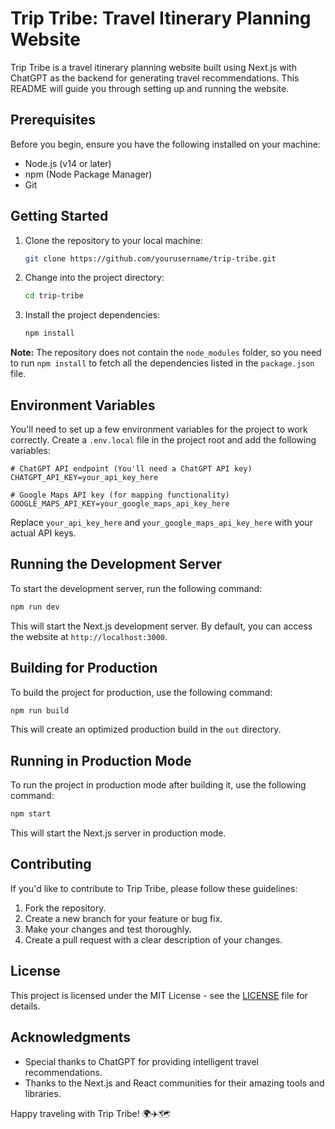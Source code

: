 # Trip Tribe: Travel Itinerary Planning Website

Trip Tribe is a travel itinerary planning website built using Next.js with ChatGPT as the backend for generating travel recommendations. This README will guide you through setting up and running the website.

## Prerequisites

Before you begin, ensure you have the following installed on your machine:

- Node.js (v14 or later)
- npm (Node Package Manager)
- Git

## Getting Started

1. Clone the repository to your local machine:

   ```bash
   git clone https://github.com/yourusername/trip-tribe.git
   ```

2. Change into the project directory:

   ```bash
   cd trip-tribe
   ```

3. Install the project dependencies:

   ```bash
   npm install
   ```

**Note:** The repository does not contain the `node_modules` folder, so you need to run `npm install` to fetch all the dependencies listed in the `package.json` file.

## Environment Variables

You'll need to set up a few environment variables for the project to work correctly. Create a `.env.local` file in the project root and add the following variables:

```env
# ChatGPT API endpoint (You'll need a ChatGPT API key)
CHATGPT_API_KEY=your_api_key_here

# Google Maps API key (for mapping functionality)
GOOGLE_MAPS_API_KEY=your_google_maps_api_key_here
```

Replace `your_api_key_here` and `your_google_maps_api_key_here` with your actual API keys.

## Running the Development Server

To start the development server, run the following command:

```bash
npm run dev
```

This will start the Next.js development server. By default, you can access the website at `http://localhost:3000`.

## Building for Production

To build the project for production, use the following command:

```bash
npm run build
```

This will create an optimized production build in the `out` directory.

## Running in Production Mode

To run the project in production mode after building it, use the following command:

```bash
npm start
```

This will start the Next.js server in production mode.

## Contributing

If you'd like to contribute to Trip Tribe, please follow these guidelines:

1. Fork the repository.
2. Create a new branch for your feature or bug fix.
3. Make your changes and test thoroughly.
4. Create a pull request with a clear description of your changes.

## License

This project is licensed under the MIT License - see the [LICENSE](LICENSE) file for details.

## Acknowledgments

- Special thanks to ChatGPT for providing intelligent travel recommendations.
- Thanks to the Next.js and React communities for their amazing tools and libraries.

Happy traveling with Trip Tribe! 🌍✈️🗺️
